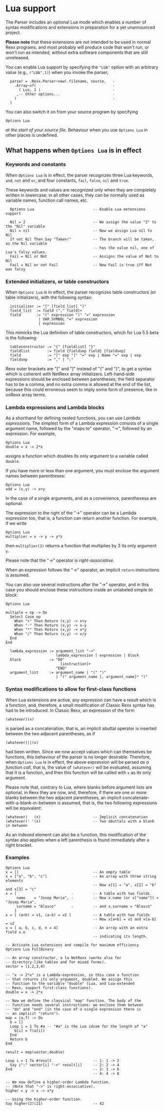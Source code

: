 Lua support
===========

The Parser includes an optional Lua mode which
enables a number of syntax modifications and extensions
in preparation for a yet unannounced project.

**Please note** that these extensions are not intended
to be used in normal Rexx programs, and most probably
will produce code that won't run, or won't run
as intended, without extra software components
that are still unreleased.

You can enable Lua support by specifying the `"LUA"` option
with an arbitrary value (e.g., `("LUA",1)`)
when you invoke the parser,

```rexx
  parser = .Rexx.Parser~new(.filename, source,   -
    .Array~of(                                   -
      ( Lua, 1 )                                 -
     ,-- Other options...                        -
    )                                            -
  )
```

You can also switch it on from your source program
by specifying

```rexx
Options Lua
```

<em>at the start of your source file</em>.
Behaviour when you use `Options Lua` in other places is
undefined.

What happens when `Options Lua` is in effect
--------------------------------------------

### Keywords and constants

When `Options Lua` is in effect, the parser recognizes
three Lua keywords, `and`, `not` and `or`, and four
constants, `fail`, `false`, `nil` and `true`.

These keywords and values are recognized only when
they are completely written in lowercase; in all other cases,
they can be normally used as variable names, function call
names, etc.

```rexx
  Options Lua                           -- Enable Lua extensions support

  Nil = 2                               -- We assign the value "2" to the "Nil" variable
  Nil = nil                             -- Now we assign Lua nil to Nil
  If not Nil Then Say "Taken!"          -- The branch will be taken, as the Nil variable
                                        -- has the value nil, one of Lua's falsy values.
  Fail = Nil or Not                     -- Assigns the value of Not to Nil
  Fail = Nil or not Fail                -- Now Fail is true iff Not was falsy
```

### Extended initializers, or table constructors

When `Options Lua` is in effect, the parser recognizes
table constructors (or table initializers), with the following
syntax:

```ebnf
  initializer := "[" [field_list] "]"
  field_list  := field ("," field)+
  field       := "(" expression ")" "=" expression
               | VAR_SYMBOL "=" expression
               | expression
```

This mimicks the Lua definition of table constructors, which
for Lua 5.5 beta is the following:

```ebnf
  tableconstructor := "{" [fieldlist] "}"
  fieldlist        := field {fieldsep field} [fieldsep]
  field            := "[" exp "]" "=" exp | Name "=" exp | exp
  fieldsep         := "," | ";"
```

Rexx outer brackets are "[" and "]" instead of "{" and "}", to get
a syntax which is coherent with NetRexx array initializers.
Left-hand-side expressions should be enclosed between parentheses,
the field separator has to be a comma, and no extra comma
is allowed at the end of the list, because this could erroneous
seem to imply some form of presence, like in ooRexx array terms.

### Lambda expressions and Lambda blocks

As a shorthand for defining nested functions, you can use
<em>Lambda expressions</em>. The simplest form of a Lambda expression
consists of a single argument name, followed by the "maps to"
operator, "->", followed by an expression. For example,

```rexx
Options Lua
double = x -> 2*x
```

assigns a function which doubles its only argument to a variable called
`double`.

If you have more or less than one argument, you must enclose the argument
names between parentheses:

```rexx
Options Lua
add = (x,y) -> x+y
```

In the case of a single arguments, and as a convenience, parenthesesa
are optional.

The expression to the right of the "->" operator can be a Lambda expression
too, that is, a function can return another function. For example,
if we write

```rexx
Options Lua
multiplier = x -> y -> y*x
```

then `multiplier(3)` returns a function that multiplies by 3 its only argument `y`.

Please note that the "->" operator is <em>right-associative</em>.

When an expression follows the "->" operator, an implicit `return` instructions
is assumed.

You can also use several instructions after the "->" operator, and
in this case you should enclose these instructions inside an unlabeled
simple `DO` block:

```rexx
Options Lua

multiple = op -> Do
  Select Case op
    When "+" Then Return (x,y) -> x+y
    When "-" Then Return (x,y) -> x-y
    When "*" Then Return (x,y) -> x*y
    When "/" Then Return (x,y) -> x/y
  End
End
```

```ebnf
  lambda_expression := argument_list "->"
                       lambda_expression | expression | block
  block             := "DO"
                         [instruction]+
                       "END"
  argument_list     := argument_name | "(" ")"
                       | "(" argument_name [, argument_name]* ")"
```

### Syntax modifications to allow for first-class functions

When Lua extensions are active, any expression can
have a result which is a function, and, therefore,
a small modification of Classic Rexx syntax has had to be introduced.
In Classic Rexx, an expression of the form

```rexx
(whatever)(x)
```

is parsed as a concatenation, that is, an implicit abuttal operator
is inserted between the two adjacent parentheses, as if

```rexx
(whatever)||(x)
```

had been written. Since we now accept values which can themselves be
functions, this behaviour of the parser is no longer desirable.
Therefore, when `Options Lua` is in effect, the above expression
will be parsed *as a function call*, that is, the value of
`(whatever)` will be evaluated, assuming that it is a function,
and then this function will be called with `x` as its only argument.

Please note that, contrary to Lua, where blanks before argument lists
are optional, in Rexx they are now, and, therefore, if there are
one or more blanks between the two adjacent parentheses, an implicit
concatenate-with-a-blank-in-between is assumed, that is,
the two following expressions will be equivalent:

```rexx
(whatever)   (x)                        -- Implicit concatenation
(whatever)' '(x)                        -- Two abuttals with a blank in between
```

As an indexed element can also be a function, this modification of
the syntax also applies when a left parenthesis is found immediately
after a right bracket.

### Examples

```rexx
Options Lua
x = []                                  -- An empty table
x = ["a", "b", "c"]                     -- An array with three string elements
                                        -- Now x[1] = "a", x[2] = "b" and x[3] = "c"
x = [                         -         -- A table with two fields
     name    = "Josep Maria", -         -- Now x.name (or x["name"]) = "Josep Maria",
     surname = "Blasco"       -         -- and x.surname = "Blasco"
    ]
x = [ (a+b) = v1, (a-b) = v2 ]          -- A table with two fields
                                        -- Now x[a+b] = v1 and x[a-b] = v2
x = [ a, b, c, d, n = 4]                -- An array with an extra field x.n
                                        -- indicating its length.
```

```rexx
-- Activate Lua extensions and compile for maximum efficiency
Options Lua FullBinary

-- An array constructor, a la NetRexx (works also for
-- directory-like tables and for mixed forms).
vector = [1,2,3,4]

-- "x -> 2*x" is a Lambda-expression, in this case a function
-- that returns its only argument, doubled. We assign this
-- function to the variable "double" (Lua, and Lua-extended
-- Rexx, support first-class functions).
double = x -> 2*x

-- Now we define the classical "map" function. The body of the
-- function needs several instructions: we enclose them between
-- "do" and "end" (in the case of a single expression there is
-- an implicit "return").
map = (a,f) -> Do
  b = []
  Loop i = 1 To #a -- "#a" is the Lua idiom for the length of "a"
    b[i] = f(a[i])
  End
  Return b
End

result = map(vector,double)

Loop i = 1 To #result                   -- 1: 1 -> 2
  Say i":" vector[i] "->" result[i]     -- 2: 2 -> 4
End                                     -- 3: 3 -> 6
                                        -- 4: 4 -> 8

-- We now define a higher-order Lambda function.
-- (Note that "->" is right-associative).
higher = y -> x -> x*y

-- Using the higher-order function.
Say higher(2)(21)                       -- 42
```